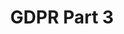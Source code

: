---
layout: page
title: GDPR Part 3
description: Terminology and Basic Definitions
img: /assets/img/GDPR-Pt-3.png
redirect: https://idpro.org/gdpr-part-3-examples-and-applications/
importance: 3
category: collaborations
---